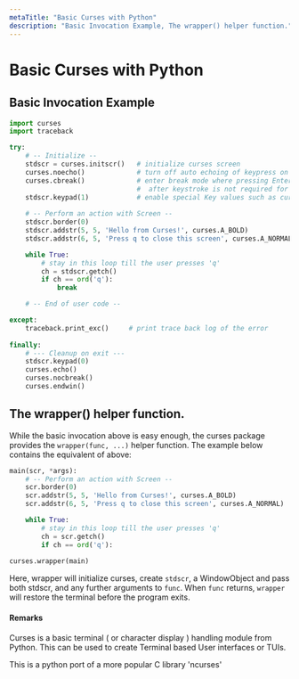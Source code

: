 ```yaml
---
metaTitle: "Basic Curses with Python"
description: "Basic Invocation Example, The wrapper() helper function."
---
```


# Basic Curses with Python



## Basic Invocation Example


```py
import curses
import traceback

try:
    # -- Initialize --
    stdscr = curses.initscr()   # initialize curses screen
    curses.noecho()             # turn off auto echoing of keypress on to screen
    curses.cbreak()             # enter break mode where pressing Enter key
                                #  after keystroke is not required for it to register
    stdscr.keypad(1)            # enable special Key values such as curses.KEY_LEFT etc
    
    # -- Perform an action with Screen --
    stdscr.border(0)
    stdscr.addstr(5, 5, 'Hello from Curses!', curses.A_BOLD)
    stdscr.addstr(6, 5, 'Press q to close this screen', curses.A_NORMAL)

    while True:
        # stay in this loop till the user presses 'q'
        ch = stdscr.getch()
        if ch == ord('q'):
            break

    # -- End of user code --

except:
    traceback.print_exc()     # print trace back log of the error
    
finally:
    # --- Cleanup on exit ---
    stdscr.keypad(0)
    curses.echo()
    curses.nocbreak()
    curses.endwin()

```



## The wrapper() helper function.


While the basic invocation above is easy enough, the curses package provides the `wrapper(func, ...)` helper function. The example below contains the equivalent of above:

```py
main(scr, *args):
    # -- Perform an action with Screen --
    scr.border(0)
    scr.addstr(5, 5, 'Hello from Curses!', curses.A_BOLD)
    scr.addstr(6, 5, 'Press q to close this screen', curses.A_NORMAL)

    while True:
        # stay in this loop till the user presses 'q'
        ch = scr.getch()
        if ch == ord('q'):
    
curses.wrapper(main)

```

Here, wrapper will initialize curses, create `stdscr`, a WindowObject and pass both stdscr, and any further arguments to `func`. When `func` returns, `wrapper` will restore the terminal before the program exits.



#### Remarks


Curses is a basic terminal ( or character display ) handling module from Python. This can be used to create Terminal based User interfaces or TUIs.

This is a python port of a more popular C library 'ncurses'

